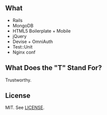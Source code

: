 ## What ##
* Rails
* MongoDB
* HTML5 Boilerplate + Mobile
* jQuery
* Devise + OmniAuth
* Test::Unit
* Nginx conf

## What Does the "T" Stand For? ##
Trustworthy.

## License ##
MIT. See [LICENSE](colton/LICENSE).
